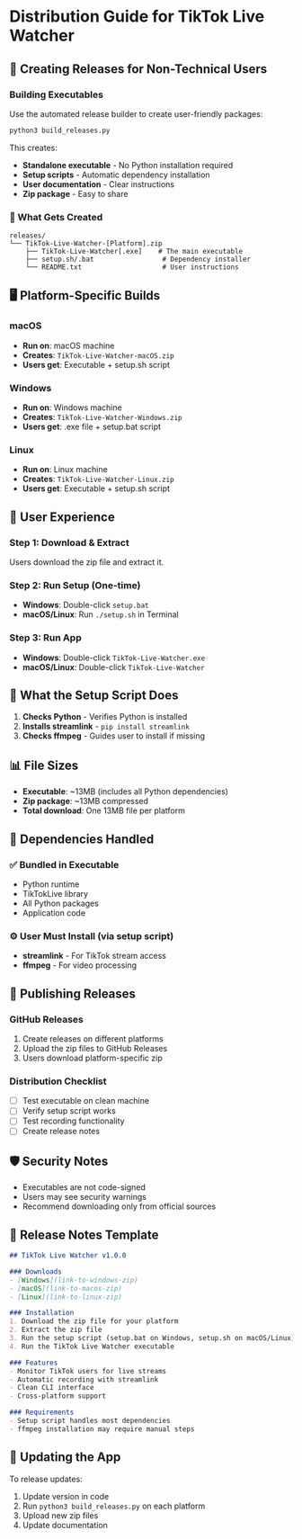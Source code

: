 # Distribution Guide for TikTok Live Watcher

## 🎯 Creating Releases for Non-Technical Users

### Building Executables

Use the automated release builder to create user-friendly packages:

```bash
python3 build_releases.py
```

This creates:
- **Standalone executable** - No Python installation required
- **Setup scripts** - Automatic dependency installation
- **User documentation** - Clear instructions
- **Zip package** - Easy to share

### 📁 What Gets Created

```
releases/
└── TikTok-Live-Watcher-[Platform].zip
    ├── TikTok-Live-Watcher[.exe]    # The main executable
    ├── setup.sh/.bat                 # Dependency installer
    └── README.txt                    # User instructions
```

## 🖥️ Platform-Specific Builds

### macOS
- **Run on**: macOS machine
- **Creates**: `TikTok-Live-Watcher-macOS.zip`
- **Users get**: Executable + setup.sh script

### Windows
- **Run on**: Windows machine
- **Creates**: `TikTok-Live-Watcher-Windows.zip`
- **Users get**: .exe file + setup.bat script

### Linux
- **Run on**: Linux machine
- **Creates**: `TikTok-Live-Watcher-Linux.zip`
- **Users get**: Executable + setup.sh script

## 👥 User Experience

### Step 1: Download & Extract
Users download the zip file and extract it.

### Step 2: Run Setup (One-time)
- **Windows**: Double-click `setup.bat`
- **macOS/Linux**: Run `./setup.sh` in Terminal

### Step 3: Run App
- **Windows**: Double-click `TikTok-Live-Watcher.exe`
- **macOS/Linux**: Double-click `TikTok-Live-Watcher`

## 🔧 What the Setup Script Does

1. **Checks Python** - Verifies Python is installed
2. **Installs streamlink** - `pip install streamlink`
3. **Checks ffmpeg** - Guides user to install if missing

## 📊 File Sizes

- **Executable**: ~13MB (includes all Python dependencies)
- **Zip package**: ~13MB compressed
- **Total download**: One 13MB file per platform

## 🎯 Dependencies Handled

### ✅ Bundled in Executable
- Python runtime
- TikTokLive library
- All Python packages
- Application code

### ⚙️ User Must Install (via setup script)
- **streamlink** - For TikTok stream access
- **ffmpeg** - For video processing

## 🚀 Publishing Releases

### GitHub Releases
1. Create releases on different platforms
2. Upload the zip files to GitHub Releases
3. Users download platform-specific zip

### Distribution Checklist
- [ ] Test executable on clean machine
- [ ] Verify setup script works
- [ ] Test recording functionality
- [ ] Create release notes

## 🛡️ Security Notes

- Executables are not code-signed
- Users may see security warnings
- Recommend downloading only from official sources

## 📝 Release Notes Template

```markdown
## TikTok Live Watcher v1.0.0

### Downloads
- [Windows](link-to-windows-zip)
- [macOS](link-to-macos-zip)
- [Linux](link-to-linux-zip)

### Installation
1. Download the zip file for your platform
2. Extract the zip file
3. Run the setup script (setup.bat on Windows, setup.sh on macOS/Linux)
4. Run the TikTok Live Watcher executable

### Features
- Monitor TikTok users for live streams
- Automatic recording with streamlink
- Clean CLI interface
- Cross-platform support

### Requirements
- Setup script handles most dependencies
- ffmpeg installation may require manual steps
```

## 🔄 Updating the App

To release updates:
1. Update version in code
2. Run `python3 build_releases.py` on each platform
3. Upload new zip files
4. Update documentation